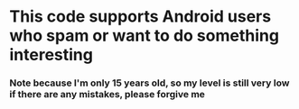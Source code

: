 # This code supports Android users who spam or want to do something interesting #
### Note because I'm only 15 years old, so my level is still very low if there are any mistakes, please forgive me ###
